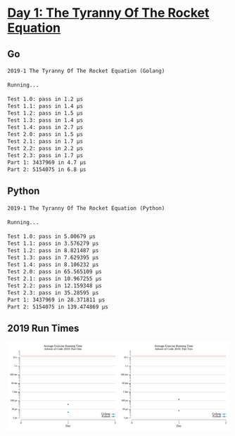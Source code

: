 # [Day 1: The Tyranny Of The Rocket Equation](https://adventofcode.com/2019/day/1)

<!-- [Day 1: The Tyranny Of The Rocket Equation](01-theTyrannyOfTheRocketEquation) -->

## Go

```text
2019-1 The Tyranny Of The Rocket Equation (Golang)

Running...

Test 1.0: pass in 1.2 µs
Test 1.1: pass in 1.4 µs
Test 1.2: pass in 1.5 µs
Test 1.3: pass in 1.4 µs
Test 1.4: pass in 2.7 µs
Test 2.0: pass in 1.5 µs
Test 2.1: pass in 1.7 µs
Test 2.2: pass in 2.2 µs
Test 2.3: pass in 1.7 µs
Part 1: 3437969 in 4.7 µs
Part 2: 5154075 in 6.8 µs
```

## Python

```text
2019-1 The Tyranny Of The Rocket Equation (Python)

Running...

Test 1.0: pass in 5.00679 µs
Test 1.1: pass in 3.576279 µs
Test 1.2: pass in 8.821487 µs
Test 1.3: pass in 7.629395 µs
Test 1.4: pass in 8.106232 µs
Test 2.0: pass in 65.565109 µs
Test 2.1: pass in 10.967255 µs
Test 2.2: pass in 12.159348 µs
Test 2.3: pass in 35.28595 µs
Part 1: 3437969 in 28.371811 µs
Part 2: 5154075 in 139.474869 µs
```

## 2019 Run Times

![2019 exercise run-time graphs](../run-times.png)
